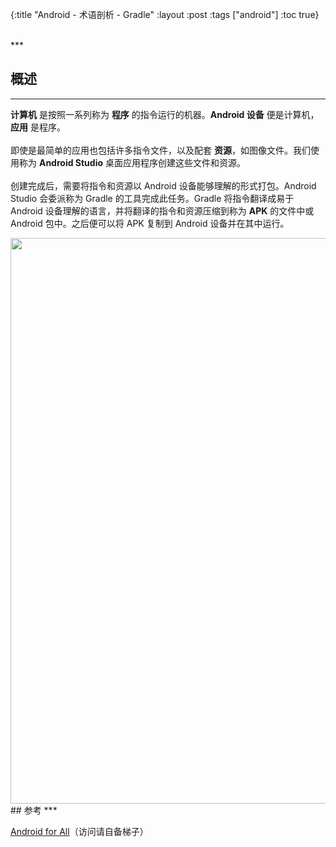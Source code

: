 {:title "Android - 术语剖析 - Gradle"
 :layout :post
 :tags  ["android"]
 :toc true}

<br>
***
<br>

## 概述
***

**计算机** 是按照一系列称为 **程序** 的指令运行的机器。**Android 设备** 便是计算机，**应用** 是程序。
<br>
<br>
即使是最简单的应用也包括许多指令文件，以及配套 **资源**，如图像文件。我们使用称为 **Android Studio** 桌面应用程序创建这些文件和资源。
<br>
<br>
创建完成后，需要将指令和资源以 Android 设备能够理解的形式打包。Android Studio 会委派称为 Gradle 的工具完成此任务。Gradle 将指令翻译成易于 Android 设备理解的语言，并将翻译的指令和资源压缩到称为 **APK** 的文件中或 Android 包中。之后便可以将 APK 复制到 Android 设备并在其中运行。

<img src="http://oem503hzx.bkt.clouddn.com/Android-for-All-Gradle.png" width="905"/>

<br>
## 参考
***

[Android for All](https://developers.google.com/android/for-all/vocab-words/)（访问请自备梯子）
